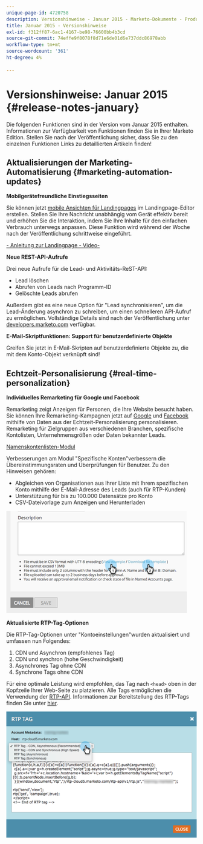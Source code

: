 ```yaml
---
unique-page-id: 4720758
description: Versionshinweise - Januar 2015 - Marketo-Dokumente - Produktdokumentation
title: Januar 2015 - Versionshinweise
exl-id: f312ff87-6ac1-4167-be98-76600bb4b3cd
source-git-commit: 74effe9f8078f8d71e6de01d6e737ddc86978abb
workflow-type: tm+mt
source-wordcount: '361'
ht-degree: 4%

---
```


# Versionshinweise: Januar 2015 {#release-notes-january}

Die folgenden Funktionen sind in der Version vom Januar 2015 enthalten. Informationen zur Verfügbarkeit von Funktionen finden Sie in Ihrer Marketo Edition. Stellen Sie nach der Veröffentlichung sicher, dass Sie zu den einzelnen Funktionen Links zu detaillierten Artikeln finden!

## Aktualisierungen der Marketing-Automatisierung {#marketing-automation-updates}

**Mobilgerätefreundliche Einstiegsseiten**

Sie können jetzt [mobile Ansichten für Landingpages](/help/marketo/product-docs/demand-generation/landing-pages/free-form-landing-pages/add-a-mobile-view-for-your-free-form-landing-page.md) im Landingpage-Editor erstellen. Stellen Sie Ihre Nachricht unabhängig vom Gerät effektiv bereit und erhöhen Sie die Interaktion, indem Sie Ihre Inhalte für den einfachen Verbrauch unterwegs anpassen. Diese Funktion wird während der Woche nach der Veröffentlichung schrittweise eingeführt.

[- Anleitung zur Landingpage - Video-](https://youtu.be/aPQHlG2X6c0)

**Neue REST-API-Aufrufe**

Drei neue Aufrufe für die Lead- und Aktivitäts-ReST-API:

* Lead löschen
* Abrufen von Leads nach Programm-ID
* Gelöschte Leads abrufen

Außerdem gibt es eine neue Option für &quot;Lead synchronisieren&quot;, um die Lead-Änderung asynchron zu schreiben, um einen schnelleren API-Aufruf zu ermöglichen. Vollständige Details sind nach der Veröffentlichung unter [developers.marketo.com](https://developers.marketo.com) verfügbar.

**E-Mail-Skriptfunktionen: Support für benutzerdefinierte Objekte**

Greifen Sie jetzt in E-Mail-Skripten auf benutzerdefinierte Objekte zu, die mit dem Konto-Objekt verknüpft sind!

## Echtzeit-Personalisierung {#real-time-personalization}

**Individuelles Remarketing für Google und Facebook**

Remarketing zeigt Anzeigen für Personen, die Ihre Website besucht haben. Sie können Ihre Remarketing-Kampagnen jetzt auf [Google](/help/marketo/product-docs/web-personalization/website-retargeting/personalized-remarketing-in-google.md) und [Facebook](/help/marketo/product-docs/web-personalization/website-retargeting/personalized-remarketing-in-facebook.md) mithilfe von Daten aus der Echtzeit-Personalisierung personalisieren. Remarketing für Zielgruppen aus verschiedenen Branchen, spezifische Kontolisten, Unternehmensgrößen oder Daten bekannter Leads.

[Namenskontenlisten-Modul](/help/marketo/product-docs/web-personalization/account-based-web-marketing/create-a-new-account-list.md)

Verbesserungen am Modul &quot;Spezifische Konten&quot;verbessern die Übereinstimmungsraten und Überprüfungen für Benutzer. Zu den Hinweisen gehören:

* Abgleichen von Organisationen aus Ihrer Liste mit Ihrem spezifischen Konto mithilfe der E-Mail-Adresse des Leads (auch für RTP-Kunden)
* Unterstützung für bis zu 100.000 Datensätze pro Konto
* CSV-Dateivorlage zum Anzeigen und Herunterladen

![](assets/image2015-1-14-11-3a12-3a16.png)

**Aktualisierte RTP-Tag-Optionen**

Die RTP-Tag-Optionen unter &quot;Kontoeinstellungen&quot;wurden aktualisiert und umfassen nun Folgendes:

1. CDN und Asynchron (empfohlenes Tag)
1. CDN und synchron (hohe Geschwindigkeit)
1. Asynchrones Tag ohne CDN
1. Synchrone Tags ohne CDN

Für eine optimale Leistung wird empfohlen, das Tag nach `<head>` oben in der Kopfzeile Ihrer Web-Seite zu platzieren. Alle Tags ermöglichen die Verwendung der [RTP-API](https://developers.marketo.com/documentation/websites/rtp-js-api/). Informationen zur Bereitstellung des RTP-Tags finden Sie unter [hier](/help/marketo/product-docs/web-personalization/rtp-tag-implementation/deploy-the-rtp-javascript.md).

![](assets/image2015-1-15-13-3a30-3a45.png)
